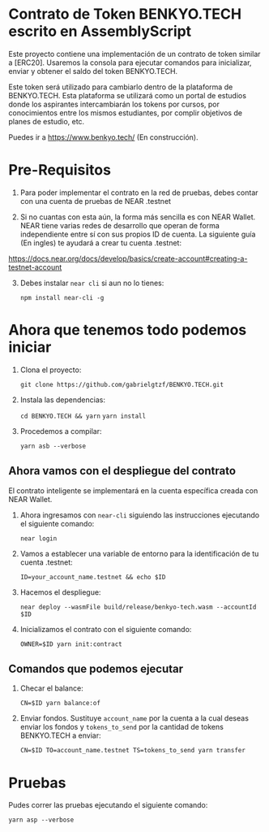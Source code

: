 Contrato de Token BENKYO.TECH escrito en AssemblyScript
=======================================================

<!-- MAGIC COMMENT: DO NOT DELETE! Everything above this line is hidden on NEAR Examples page -->

Este proyecto contiene una implementación de un contrato de token similar a [ERC20]. Usaremos la consola para ejecutar comandos para inicializar, enviar y obtener el saldo del token BENKYO.TECH.

Este token será utilizado para cambiarlo dentro de la plataforma de BENKYO.TECH. Esta plataforma se utilizará como un portal de estudios donde los aspirantes intercambiarán los tokens por cursos, por conocimientos entre los mismos estudiantes, por complir objetivos de planes de estudio, etc.

Puedes ir a https://www.benkyo.tech/ (En construcción).

Pre-Requisitos
==============

1. Para poder implementar el contrato en la red de pruebas, debes contar con una cuenta de pruebas de NEAR .testnet

2. Si no cuantas con esta aún, la forma más sencilla es con NEAR Wallet. NEAR tiene varias redes de desarrollo que operan de forma independiente entre sí con sus propios ID de cuenta. La siguiente guía (En ingles) te ayudará a crear tu cuenta .testnet:

https://docs.near.org/docs/develop/basics/create-account#creating-a-testnet-account

3. Debes instalar `near cli` si aun no lo tienes: 

    `npm install near-cli -g`

Ahora que tenemos todo podemos iniciar
======================================
1. Clona el proyecto:

    `git clone https://github.com/gabrielgtzf/BENKYO.TECH.git`
    
2. Instala las dependencias:

    `cd BENKYO.TECH && yarn`
    `yarn install`

3. Procedemos a compilar:

    `yarn asb --verbose`

Ahora vamos con el despliegue del contrato
------------------------------------------

El contrato inteligente se implementará en la cuenta específica creada con NEAR Wallet.

1. Ahora ingresamos con `near-cli` siguiendo las instrucciones ejecutando el siguiente comando:

    `near login`

2. Vamos a establecer una variable de entorno para la identificación de tu cuenta .testnet:

    `ID=your_account_name.testnet && echo $ID`

3. Hacemos el despliegue:

    `near deploy --wasmFile build/release/benkyo-tech.wasm --accountId $ID`

4. Inicializamos el contrato con el siguiente comando:

    `OWNER=$ID yarn init:contract`

Comandos que podemos ejecutar
-----------------------------

1. Checar el balance:

    `CN=$ID yarn balance:of`

2. Enviar fondos. Sustituye `account_name` por la cuenta a la cual deseas enviar los fondos y `tokens_to_send` por la cantidad de tokens BENKYO.TECH a enviar:

    `CN=$ID TO=account_name.testnet TS=tokens_to_send yarn transfer`

Pruebas
==================

Pudes correr las pruebas ejecutando el siguiente comando:

`yarn asp --verbose`
  